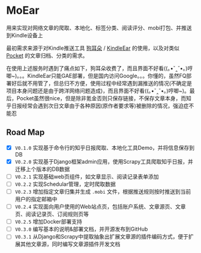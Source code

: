 # MoEar

用来实现对网络文章的爬取、本地化、标签分类、阅读评分、mobi打包、并推送到Kindle设备上

最初需求来源于对Kindle推送工具 [狗耳朵](http://www.dogear) / [KindleEar](https://github.com/cdhigh/KindleEar) 的使用，以及对类似 [Pocket](https://getpocket.com) 的文章归档、分类的需求。

在使用上述服务时遇到了痛点如下，狗耳朵收费了，而且界面不好看((｡•ˇ‸ˇ•｡)哼唧~)。。。KindleEar只能GAE部署，但是国内访问Google。。。你懂的，虽然FQ部署好后就不用管了，但总归不方便，使用过程中经常遇到漏推送的情况(不确定是项目本身问题还是由于跨洋网络问题造成)，而且界面不好看((｡•ˇ‸ˇ•｡)哼唧~)。最后，Pocket虽然很nice，但是除非氪金否则只保存链接，不保存文章本身，而知乎日报经常会遇到次日文章由于各种原因(原作者要求等)被删除的情况，强迫症不能忍

## Road Map

* [X] `V0.1.0` 实现基于命令行的知乎日报爬取、本地化工具Demo，并将信息保存到DB
* [X] `V0.2.0` 实现基于Django框架admin应用，使用Scrapy工具爬取知乎日报，并迁移上个版本的DB数据
* [ ] `V0.2.1` 实现基础web页组件，如文章显示、阅读记录表单添加
* [ ] `V0.2.2` 实现Schedular管理，定时爬取数据
* [ ] `V0.2.3` 增加指定文章归集并生成 `.mobi` 文件，根据推送规则按时推送到当前用户的指定邮箱中
* [ ] `V0.2.4` 实现面向用户使用的Web站点页，包括账户系统、文章源页、文章页、阅读记录页、订阅规则页等
* [ ] `V0.2.5` 增加Docker部署支持
* [ ] `V0.3.0` 编写基本的说明&部署文档，并开源发布到GitHub
* [ ] `V0.3.1` 从Django和Scrapy中提取抽象出扩展文章源的插件编码方式，便于扩展其他文章源，同时编写文章源插件开发文档
